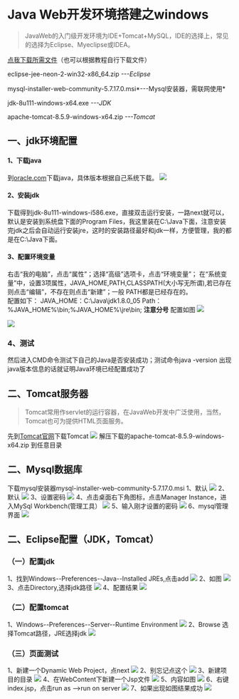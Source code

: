 # Java Web开发环境搭建之windows
>JavaWeb的入门级开发环境为IDE+Tomcat+MySQL，IDE的选择上，常见的选择为Eclipse、Myeclipse或IDEA。

[点我下载所需文件](http://pan.baidu.com/s/1sllgPbf)（也可以根据教程自行下载文件）

eclipse-jee-neon-2-win32-x86_64.zip *---Eclipse*

mysql-installer-web-community-5.7.17.0.msi*---Mysql安装器，需联网使用*

jdk-8u111-windows-x64.exe *---JDK*

apache-tomcat-8.5.9-windows-x64.zip *---Tomcat*



## 一、jdk环境配置
#### 1、下载java
到[oracle.com](http://www.oracle.com/technetwork/java/javase/downloads/jdk8-downloads-2133151.html)下载java，具体版本根据自己系统下载。
![](http://oj8v2br1f.bkt.clouddn.com/Jietu20170104-153630.jpg)
#### 2、安装jdk
下载得到jdk-8u111-windows-i586.exe，直接双击运行安装，一路next就可以，默认是安装到系统盘下面的Program Files，我这里装在C:\Java下面，注意安装完jdk之后会自动运行安装jre，这时的安装路径最好和jdk一样，方便管理，我的都是在C:\Java下面。
#### 3、配置环境变量
右击“我的电脑”，点击“属性”；选择“高级”选项卡，点击“环境变量”； 在“系统变量”中，设置3项属性，JAVA_HOME,PATH,CLASSPATH(大小写无所谓),若已存在则点击“编辑”，不存在则点击“新建”；一般 PATH都是已经存在的。
<br>
配置如下：
JAVA_HOME：C:\Java\jdk1.8.0_05
Path：%JAVA_HOME%\bin;%JAVA_HOME%\jre\bin;  **注意分号**
配置如图
![](http://oj8v2br1f.bkt.clouddn.com/2.png)

![](http://oj8v2br1f.bkt.clouddn.com/3.png)

### 4、测试
然后进入CMD命令测试下自己的Java是否安装成功；测试命令java -version
出现java版本信息的话就证明Java环境已经配置成功了
## 二、Tomcat服务器
>Tomcat常用作servlet的运行容器，在JavaWeb开发中广泛使用，当然，Tomcat也可为提供HTML页面服务。

先到[Tomcat官网](http://tomcat.apache.org)下载Tomcat
![](http://oj8v2br1f.bkt.clouddn.com/4.jpg)
解压下载的apache-tomcat-8.5.9-windows-x64.zip 到任意目录
## 二、Mysql数据库
下载mysql安装器mysql-installer-web-community-5.7.17.0.msi
1、默认
![](http://oj8v2br1f.bkt.clouddn.com/5.png)
2、默认
![](http://oj8v2br1f.bkt.clouddn.com/6.png)
3、设置密码
![](http://oj8v2br1f.bkt.clouddn.com/7.png)
4、点击桌面右下角图标，点击Manager Instance，进入MySql Workbench(管理工具）
![](http://oj8v2br1f.bkt.clouddn.com/8.jpg)
5、输入刚才设置的密码
![](http://oj8v2br1f.bkt.clouddn.com/9.png)
6、mysql管理界面
![](http://oj8v2br1f.bkt.clouddn.com/10.png)

## 二、Eclipse配置（JDK，Tomcat）
### （一）配置jdk
1、找到Windows--Preferences--Java--Installed JREs,点击add
![](http://oj8v2br1f.bkt.clouddn.com/13.png)
2、如图
![](http://oj8v2br1f.bkt.clouddn.com/14.png)
3、点击Directory,选择jdk路径
![](http://oj8v2br1f.bkt.clouddn.com/15.png)
4、配置结果
![](http://oj8v2br1f.bkt.clouddn.com/16.png)
### （二）配置tomcat
1、Windows--Preferences--Server--Runtime Environment
![](http://oj8v2br1f.bkt.clouddn.com/17.png)
2、Browse 选择Tomcat路径，JRE选择jdk
![](http://oj8v2br1f.bkt.clouddn.com/18.png)
### （三）页面测试
1、新建一个Dynamic Web Project，点next
![](http://oj8v2br1f.bkt.clouddn.com/19.png)
2、别忘记点这个
![](http://oj8v2br1f.bkt.clouddn.com/20.png)
3、新建项目的目录
![](http://oj8v2br1f.bkt.clouddn.com/21.png)
4、在WebContent下新建一个Jsp文件
![](http://oj8v2br1f.bkt.clouddn.com/22.png)
5、内容如图
![](http://oj8v2br1f.bkt.clouddn.com/24.png)
6、右键index.jsp，点击run as -->run on server
![](http://oj8v2br1f.bkt.clouddn.com/23.png)
7、如果出现如图结果成功
![](http://oj8v2br1f.bkt.clouddn.com/26.png)






	

